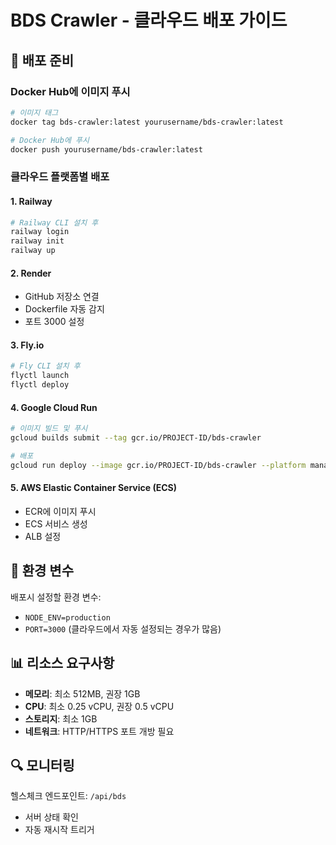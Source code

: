 # BDS Crawler - 클라우드 배포 가이드

## 🚀 배포 준비

### Docker Hub에 이미지 푸시

```bash
# 이미지 태그
docker tag bds-crawler:latest yourusername/bds-crawler:latest

# Docker Hub에 푸시
docker push yourusername/bds-crawler:latest
```

### 클라우드 플랫폼별 배포

#### 1. Railway

```bash
# Railway CLI 설치 후
railway login
railway init
railway up
```

#### 2. Render

- GitHub 저장소 연결
- Dockerfile 자동 감지
- 포트 3000 설정

#### 3. Fly.io

```bash
# Fly CLI 설치 후
flyctl launch
flyctl deploy
```

#### 4. Google Cloud Run

```bash
# 이미지 빌드 및 푸시
gcloud builds submit --tag gcr.io/PROJECT-ID/bds-crawler

# 배포
gcloud run deploy --image gcr.io/PROJECT-ID/bds-crawler --platform managed
```

#### 5. AWS Elastic Container Service (ECS)

- ECR에 이미지 푸시
- ECS 서비스 생성
- ALB 설정

## 🔧 환경 변수

배포시 설정할 환경 변수:

- `NODE_ENV=production`
- `PORT=3000` (클라우드에서 자동 설정되는 경우가 많음)

## 📊 리소스 요구사항

- **메모리**: 최소 512MB, 권장 1GB
- **CPU**: 최소 0.25 vCPU, 권장 0.5 vCPU
- **스토리지**: 최소 1GB
- **네트워크**: HTTP/HTTPS 포트 개방 필요

## 🔍 모니터링

헬스체크 엔드포인트: `/api/bds`

- 서버 상태 확인
- 자동 재시작 트리거

